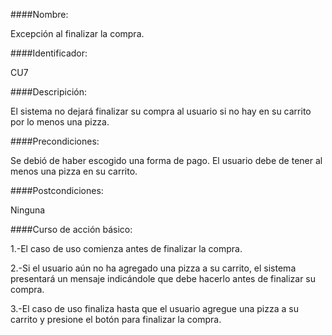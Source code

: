 ####Nombre:

Excepción al finalizar la compra.

####Identificador:

CU7

####Descripición: 

El sistema no dejará finalizar su compra al usuario si no hay en su carrito por lo menos una pizza.

####Precondiciones:

Se debió de haber escogido una forma de pago.
El usuario debe de tener al menos una pizza en su carrito.


####Postcondiciones: 

Ninguna


####Curso de acción básico: 

1.-El caso de uso comienza antes de finalizar la compra.

2.-Si el usuario aún no ha agregado una pizza a su carrito, el sistema presentará un mensaje indicándole que debe hacerlo antes de finalizar su compra.

3.-El caso de uso finaliza hasta que el usuario agregue una pizza a su carrito y presione el botón para finalizar la compra.
